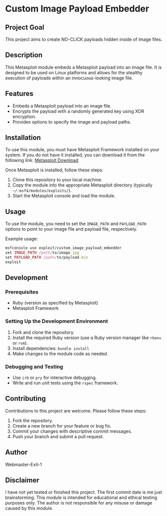 # Custom Image Payload Embedder

## Project Goal

This project aims to create NO-CLICK payloads hidden inside of image files.

## Description

This Metasploit module embeds a Metasploit payload into an image file. It is designed to be used on Linux platforms and allows for the stealthy execution of payloads within an innocuous-looking image file.

## Features

- Embeds a Metasploit payload into an image file.
- Encrypts the payload with a randomly generated key using XOR encryption.
- Provides options to specify the image and payload paths.

## Installation

To use this module, you must have Metasploit Framework installed on your system. If you do not have it installed, you can download it from the following link:
[Metasploit Download](https://www.metasploit.com/download)

Once Metasploit is installed, follow these steps:

1. Clone this repository to your local machine.
2. Copy the module into the appropriate Metasploit directory (typically `~/.msf4/modules/exploits/`).
3. Start the Metasploit console and load the module.

## Usage

To use the module, you need to set the `IMAGE_PATH` and `PAYLOAD_PATH` options to point to your image file and payload file, respectively.

Example usage:

```ruby
msfconsole use exploit/custom_image_payload_embedder
set IMAGE_PATH /path/to/image.jpg
set PAYLOAD_PATH /path/to/payload.bin
exploit
```

## Development

### Prerequisites

- Ruby (version as specified by Metasploit)
- Metasploit Framework

### Setting Up the Development Environment

1. Fork and clone the repository.
2. Install the required Ruby version (use a Ruby version manager like `rbenv` or `rvm`).
3. Install dependencies: `bundle install`
4. Make changes to the module code as needed.

### Debugging and Testing

- Use `irb` or `pry` for interactive debugging.
- Write and run unit tests using the `rspec` framework.

## Contributing

Contributions to this project are welcome. Please follow these steps:

1. Fork the repository.
2. Create a new branch for your feature or bug fix.
3. Commit your changes with descriptive commit messages.
4. Push your branch and submit a pull request.

## Author

Webmaster-Exit-1

## Disclaimer

I have not yet tested or finished this project. The first commit date is me just brainstorming.
This module is intended for educational and ethical testing purposes only. The author is not responsible for any misuse or damage caused by this module.
